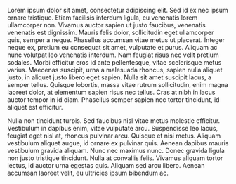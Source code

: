 Lorem ipsum dolor sit amet, consectetur adipiscing elit.
Sed id ex nec ipsum ornare tristique.
Etiam facilisis interdum ligula, eu venenatis lorem ullamcorper non.
Vivamus auctor sapien ut justo faucibus, venenatis venenatis est dignissim.
Mauris felis dolor, sollicitudin eget ullamcorper quis, semper a neque.
Phasellus accumsan vitae metus ut placerat.
Integer neque ex, pretium eu consequat sit amet, vulputate et purus.
Aliquam ac nunc volutpat leo venenatis interdum.
Nam feugiat risus nec velit pretium sodales.
Morbi efficitur eros id ante pellentesque, vitae scelerisque metus varius.
Maecenas suscipit, urna a malesuada rhoncus, sapien nulla aliquet justo, in aliquet justo libero eget sapien.
Nulla sit amet suscipit lacus, a semper tellus.
Quisque lobortis, massa vitae rutrum sollicitudin, enim magna laoreet dolor, at elementum sapien risus nec tellus.
Cras at nibh in lacus auctor tempor in id diam.
Phasellus semper sapien nec tortor tincidunt, id aliquet est efficitur.

Nulla non tincidunt turpis.
Sed faucibus nisl vitae metus molestie efficitur.
Vestibulum in dapibus enim, vitae vulputate arcu.
Suspendisse leo lacus, feugiat eget nisl at, rhoncus pulvinar arcu.
Quisque et nisi metus.
Aliquam vestibulum aliquet augue, id ornare ex pulvinar quis.
Aenean dapibus mauris vestibulum gravida aliquam.
Nunc nec maximus nunc.
Donec gravida ligula non justo tristique tincidunt.
Nulla at convallis felis.
Vivamus aliquam tortor lectus, id auctor urna egestas quis.
Aliquam sed arcu libero.
Aenean accumsan laoreet velit, eu ultricies ipsum bibendum ac.